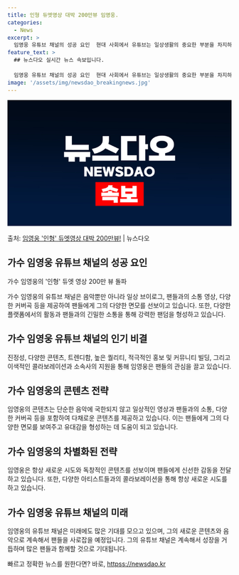 ```yaml
---
title: 인형 듀엣영상 대박 200만뷰 임영웅.
categories:
  - News
excerpt: >
  임영웅 유튜브 채널의 성공 요인  현대 사회에서 유튜브는 일상생활의 중요한 부분을 차지하며, 수많은 크리에이…
feature_text: >
  ## 뉴스다오 실시간 뉴스 속보입니다.

  임영웅 유튜브 채널의 성공 요인  현대 사회에서 유튜브는 일상생활의 중요한 부분을 차지하며, 수많은 크리에이…
image: '/assets/img/newsdao_breakingnews.jpg'
---
```


![뉴스다오 속보](/assets/img/newsdao_breakingnews.jpg)

<p>출처: <a href="httpss://newsdao.kr/4711" rel="dofollow">임영웅 '인형' 듀엣영상 대박 200만뷰!</a> | 뉴스다오</p>

<h2 data-ke-size="size26">가수 임영웅 유튜브 채널의 성공 요인</h2>
가수 임영웅의 '인형' 듀엣 영상 200만 뷰 돌파

가수 임영웅의 유튜브 채널은 음악뿐만 아니라 일상 브이로그, 팬들과의 소통 영상, 다양한 커버곡 등을 제공하여 팬들에게 그의 다양한 면모를 선보이고 있습니다. 또한, 다양한 플랫폼에서의 활동과 팬들과의 긴밀한 소통을 통해 강력한 팬덤을 형성하고 있습니다.

<h2 data-ke-size="size26">가수 임영웅 유튜브 채널의 인기 비결</h2>
진정성, 다양한 콘텐츠, 트렌디함, 높은 퀄리티, 적극적인 홍보 및 커뮤니티 빌딩, 그리고 이색적인 콜라보레이션과 소속사의 지원을 통해 임영웅은 팬들의 관심을 끌고 있습니다.

<h2 data-ke-size="size26">가수 임영웅의 콘텐츠 전략</h2>
임영웅의 콘텐츠는 단순한 음악에 국한되지 않고 일상적인 영상과 팬들과의 소통, 다양한 커버곡 등을 포함하여 다채로운 콘텐츠를 제공하고 있습니다. 이는 팬들에게 그의 다양한 면모를 보여주고 유대감을 형성하는 데 도움이 되고 있습니다.

<h2 data-ke-size="size26">가수 임영웅의 차별화된 전략</h2>
임영웅은 항상 새로운 시도와 독창적인 콘텐츠를 선보이며 팬들에게 신선한 감동을 전달하고 있습니다. 또한, 다양한 아티스트들과의 콜라보레이션을 통해 항상 새로운 시도를 하고 있습니다.

<h2 data-ke-size="size26">가수 임영웅 유튜브 채널의 미래</h2>
임영웅의 유튜브 채널은 미래에도 많은 기대를 모으고 있으며, 그의 새로운 콘텐츠와 음악으로 계속해서 팬들을 사로잡을 예정입니다. 그의 유튜브 채널은 계속해서 성장을 거듭하며 많은 팬들과 함께할 것으로 기대됩니다. 

빠르고 정확한 뉴스를 원한다면? 바로, <a href="httpss://newsdao.kr" rel="dofollow">httpss://newsdao.kr</a>


